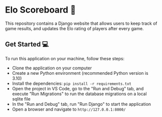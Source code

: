 # Elo Scoreboard 🏓

This repository contains a Django website that allows users to keep track of game results, 
and updates the Elo rating of players after every game.

## Get Started 💻

To run this application on your machine, follow these steps:

- Clone the application on your computer
- Create a new Python environment (recommended Python version is 3.10)
- Install the dependencies: `pip install -r requirements.txt`
- Open the project in VS Code, go to the "Run and Debug" tab, and execute "Run Migrations" to run the database migrations on a local sqlite file
- In the "Run and Debug" tab, run "Run Django" to start the application
- Open a browser and navigate to `http://127.0.0.1:8000/`
